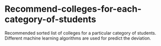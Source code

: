 # Recommend-colleges-for-each-category-of-students
Recommended sorted list of colleges for a particular category of students. Different machine learning algorithms are used for predict the deviation.
